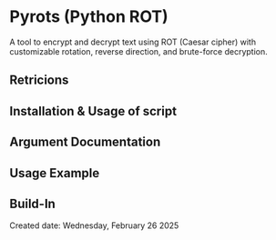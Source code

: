 # Pyrots (Python ROT)
A tool to encrypt and decrypt text using ROT (Caesar cipher) with customizable rotation, reverse direction, and brute-force decryption.

## Retricions


## Installation & Usage of script


## Argument Documentation


## Usage Example


## Build-In


Created date: Wednesday, February 26 2025